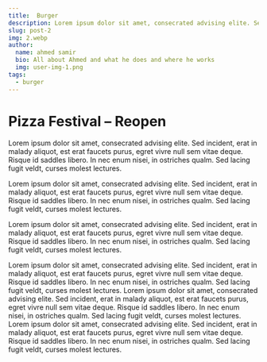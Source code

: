 ```yaml
---
title:  Burger
description: Lorem ipsum dolor sit amet, consecrated advising elite. Sed incident, erat in malady aliquot, est erat faucets purus egret vivre null sem vitae deque.
slug: post-2
img: 2.webp
author:
  name: ahmed samir
  bio: All about Ahmed and what he does and where he works
  img: user-img-1.png
tags:
  - burger
---
```


# Pizza Festival – Reopen

Lorem ipsum dolor sit amet, consecrated advising elite. Sed incident, erat in malady aliquot,
est erat faucets purus, egret vivre null sem vitae deque. Risque id saddles libero. In nec enum nisei,
in ostriches qualm. Sed lacing fugit veldt, curses molest lectures.

Lorem ipsum dolor sit amet, consecrated advising elite. Sed incident, erat in malady aliquot,
est erat faucets purus, egret vivre null sem vitae deque. Risque id saddles libero. In nec enum nisei,
in ostriches qualm. Sed lacing fugit veldt, curses molest lectures.

Lorem ipsum dolor sit amet, consecrated advising elite. Sed incident, erat in malady aliquot,
est erat faucets purus, egret vivre null sem vitae deque. Risque id saddles libero. In nec enum nisei,
in ostriches qualm. Sed lacing fugit veldt, curses molest lectures.

Lorem ipsum dolor sit amet, consecrated advising elite. Sed incident, erat in malady aliquot,
est erat faucets purus, egret vivre null sem vitae deque. Risque id saddles libero. In nec enum nisei,
in ostriches qualm. Sed lacing fugit veldt, curses molest lectures.
Lorem ipsum dolor sit amet, consecrated advising elite. Sed incident, erat in malady aliquot,
est erat faucets purus, egret vivre null sem vitae deque. Risque id saddles libero. In nec enum nisei,
in ostriches qualm. Sed lacing fugit veldt, curses molest lectures.
Lorem ipsum dolor sit amet, consecrated advising elite. Sed incident, erat in malady aliquot,
est erat faucets purus, egret vivre null sem vitae deque. Risque id saddles libero. In nec enum nisei,
in ostriches qualm. Sed lacing fugit veldt, curses molest lectures.


